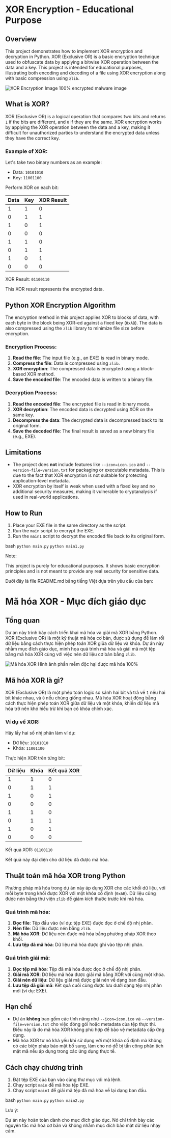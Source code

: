 # XOR Encryption - Educational Purpose

## Overview

This project demonstrates how to implement XOR encryption and decryption in Python. XOR (Exclusive OR) is a basic encryption technique used to obfuscate data by applying a bitwise XOR operation between the data and a key. This project is intended for educational purposes, illustrating both encoding and decoding of a file using XOR encryption along with basic compression using `zlib`.

![XOR Encryption Image](https://media.discordapp.net/attachments/1297198528531009536/1297198528795246613/image-213.png?ex=67150dc6&is=6713bc46&hm=cd77e7fe5d8ae030bddb999aef0d0c81ebb0d1f62d1d8bbd6ae833e2918193d9&)
100% encrypted malware image

## What is XOR?

XOR (Exclusive OR) is a logical operation that compares two bits and returns `1` if the bits are different, and `0` if they are the same. XOR encryption works by applying the XOR operation between the data and a key, making it difficult for unauthorized parties to understand the encrypted data unless they have the correct key.

### Example of XOR:

Let's take two binary numbers as an example:
- Data: `10101010`
- Key:  `11001100`

Perform XOR on each bit:

| Data | Key  | XOR Result |
|------|------|------------|
| 1    | 1    | 0          |
| 0    | 1    | 1          |
| 1    | 0    | 1          |
| 0    | 0    | 0          |
| 1    | 1    | 0          |
| 0    | 1    | 1          |
| 1    | 0    | 1          |
| 0    | 0    | 0          |

XOR Result: `01100110`

This XOR result represents the encrypted data.

## Python XOR Encryption Algorithm

The encryption method in this project applies XOR to blocks of data, with each byte in the block being XOR-ed against a fixed key (`0xAB`). The data is also compressed using the `zlib` library to minimize file size before encryption.

### Encryption Process:
1. **Read the file**: The input file (e.g., an EXE) is read in binary mode.
2. **Compress the file**: Data is compressed using `zlib`.
3. **XOR encryption**: The compressed data is encrypted using a block-based XOR method.
4. **Save the encoded file**: The encoded data is written to a binary file.

### Decryption Process:
1. **Read the encoded file**: The encrypted file is read in binary mode.
2. **XOR decryption**: The encoded data is decrypted using XOR on the same key.
3. **Decompress the data**: The decrypted data is decompressed back to its original form.
4. **Save the decoded file**: The final result is saved as a new binary file (e.g., EXE).

## Limitations

- The project does **not** include features like `--icon=icon.ico` and `--version-file=version.txt` for packaging or executable metadata. This is due to the fact that XOR encryption is not suitable for protecting application-level metadata.
- XOR encryption by itself is weak when used with a fixed key and no additional security measures, making it vulnerable to cryptanalysis if used in real-world applications.

## How to Run

1. Place your EXE file in the same directory as the script.
2. Run the `main` script to encrypt the EXE.
3. Run the `main1` script to decrypt the encoded file back to its original form.

bash
```python main.py```
```python main1.py```

Note:

This project is purely for educational purposes. It shows basic encryption principles and is not meant to provide any real security for sensitive data.



Dưới đây là file README.md bằng tiếng Việt dựa trên yêu cầu của bạn:

# Mã hóa XOR - Mục đích giáo dục

## Tổng quan

Dự án này trình bày cách triển khai mã hóa và giải mã XOR bằng Python. XOR (Exclusive OR) là một kỹ thuật mã hóa cơ bản, được sử dụng để làm rối dữ liệu bằng cách thực hiện phép toán XOR giữa dữ liệu và khóa. Dự án này nhằm mục đích giáo dục, minh họa quá trình mã hóa và giải mã một tệp bằng mã hóa XOR cùng với việc nén dữ liệu cơ bản bằng `zlib`.

![Mã hóa XOR](https://media.discordapp.net/attachments/1297198528531009536/1297198528795246613/image-213.png?ex=67150dc6&is=6713bc46&hm=cd77e7fe5d8ae030bddb999aef0d0c81ebb0d1f62d1d8bbd6ae833e2918193d9&)
Hình ảnh phần mềm độc hại được mã hóa 100%

## Mã hóa XOR là gì?

XOR (Exclusive OR) là một phép toán logic so sánh hai bit và trả về `1` nếu hai bit khác nhau, và `0` nếu chúng giống nhau. Mã hóa XOR hoạt động bằng cách thực hiện phép toán XOR giữa dữ liệu và một khóa, khiến dữ liệu mã hóa trở nên khó hiểu trừ khi bạn có khóa chính xác.

### Ví dụ về XOR:

Hãy lấy hai số nhị phân làm ví dụ:
- Dữ liệu: `10101010`
- Khóa:  `11001100`

Thực hiện XOR trên từng bit:

| Dữ liệu | Khóa | Kết quả XOR |
|--------|------|-------------|
| 1      | 1    | 0           |
| 0      | 1    | 1           |
| 1      | 0    | 1           |
| 0      | 0    | 0           |
| 1      | 1    | 0           |
| 0      | 1    | 1           |
| 1      | 0    | 1           |
| 0      | 0    | 0           |

Kết quả XOR: `01100110`

Kết quả này đại diện cho dữ liệu đã được mã hóa.

## Thuật toán mã hóa XOR trong Python

Phương pháp mã hóa trong dự án này áp dụng XOR cho các khối dữ liệu, với mỗi byte trong khối được XOR với một khóa cố định (`0xAB`). Dữ liệu cũng được nén bằng thư viện `zlib` để giảm kích thước trước khi mã hóa.

### Quá trình mã hóa:
1. **Đọc file**: Tệp đầu vào (ví dụ: tệp EXE) được đọc ở chế độ nhị phân.
2. **Nén file**: Dữ liệu được nén bằng `zlib`.
3. **Mã hóa XOR**: Dữ liệu nén được mã hóa bằng phương pháp XOR theo khối.
4. **Lưu tệp đã mã hóa**: Dữ liệu mã hóa được ghi vào tệp nhị phân.

### Quá trình giải mã:
1. **Đọc tệp mã hóa**: Tệp đã mã hóa được đọc ở chế độ nhị phân.
2. **Giải mã XOR**: Dữ liệu mã hóa được giải mã bằng XOR với cùng một khóa.
3. **Giải nén dữ liệu**: Dữ liệu giải mã được giải nén về dạng ban đầu.
4. **Lưu tệp đã giải mã**: Kết quả cuối cùng được lưu dưới dạng tệp nhị phân mới (ví dụ: EXE).

## Hạn chế

- Dự án **không** bao gồm các tính năng như `--icon=icon.ico` và `--version-file=version.txt` cho việc đóng gói hoặc metadata của tệp thực thi. Điều này là do mã hóa XOR không phù hợp để bảo vệ metadata cấp ứng dụng.
- Mã hóa XOR tự nó khá yếu khi sử dụng với một khóa cố định mà không có các biện pháp bảo mật bổ sung, làm cho nó dễ bị tấn công phân tích mật mã nếu áp dụng trong các ứng dụng thực tế.

## Cách chạy chương trình

1. Đặt tệp EXE của bạn vào cùng thư mục với mã lệnh.
2. Chạy script `main` để mã hóa tệp EXE.
3. Chạy script `main1` để giải mã tệp đã mã hóa về lại dạng ban đầu.

bash
```python main.py```
```python main2.py```

Lưu ý:

Dự án này hoàn toàn dành cho mục đích giáo dục. Nó chỉ trình bày các nguyên tắc mã hóa cơ bản và không nhằm mục đích bảo mật dữ liệu nhạy cảm.

